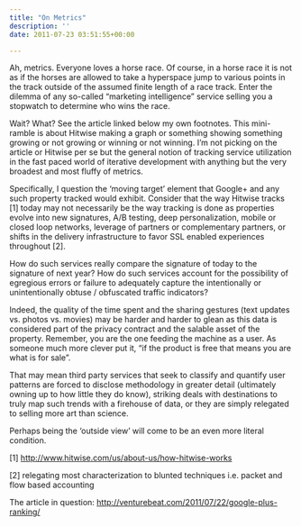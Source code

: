 ```yaml
---
title: "On Metrics"
description: ''
date: 2011-07-23 03:51:55+00:00

---
```


Ah, metrics. Everyone loves a horse race. Of course, in a horse race it is not as if the horses are allowed to take a hyperspace jump to various points in the track outside of the assumed finite length of a race track. Enter the dilemma of any so-called “marketing intelligence” service selling you a stopwatch to determine who wins the race.

Wait? What? See the article linked below my own footnotes. This mini-ramble is about Hitwise making a graph or something showing something growing or not growing or winning or not winning. I’m not picking on the article or Hitwise per se but the general notion of tracking service utilization in the fast paced world of iterative development with anything but the very broadest and most fluffy of metrics.

Specifically, I question the ‘moving target’ element that Google+ and any such property tracked would exhibit. Consider that the way Hitwise tracks [1] today may not necessarily be the way tracking is done as properties evolve into new signatures, A/B testing, deep personalization, mobile or closed loop networks, leverage of partners or complementary partners, or shifts in the delivery infrastructure to favor SSL enabled experiences throughout [2].

How do such services really compare the signature of today to the signature of next year? How do such services account for the possibility of egregious errors or failure to adequately capture the intentionally or unintentionally obtuse / obfuscated traffic indicators?

Indeed, the quality of the time spent and the sharing gestures (text updates vs. photos vs. movies) may be harder and harder to glean as this data is considered part of the privacy contract and the salable asset of the property. Remember, you are the one feeding the machine as a user. As someone much more clever put it, “if the product is free that means you are what is for sale”.

That may mean third party services that seek to classify and quantify user patterns are forced to disclose methodology in greater detail (ultimately owning up to how little they do know), striking deals with destinations to truly map such trends with a firehouse of data, or they are simply relegated to selling more art than science.

Perhaps being the ‘outside view’ will come to be an even more literal condition.

[1] <http://www.hitwise.com/us/about-us/how-hitwise-works>

[2] relegating most characterization to blunted techniques i.e. packet and flow based accounting

The article in question: <http://venturebeat.com/2011/07/22/google-plus-ranking/>

